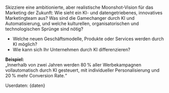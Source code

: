Skizziere eine ambitionierte, aber realistische Moonshot-Vision für das Marketing der Zukunft: Wie sieht ein KI- und datengetriebenes, innovatives Marketingteam aus? Was sind die Gamechanger durch KI und Automatisierung, und welche kulturellen, organisatorischen und technologischen Sprünge sind nötig?

- Welche neuen Geschäftsmodelle, Produkte oder Services werden durch KI möglich?
- Wie kann sich Ihr Unternehmen durch KI differenzieren?

**Beispiel:**  
„Innerhalb von zwei Jahren werden 80 % aller Werbekampagnen vollautomatisch durch KI gesteuert, mit individueller Personalisierung und 20 % mehr Conversion Rate.“

Userdaten:
{daten}